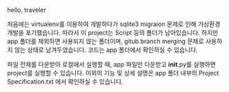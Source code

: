 hello, traveler

처음에는 virtualenv를 이용하여 개발하다가 sqlite3 migraion 문제로 인해 가상환경 개발을 포기했습니다.
따라서 이 project는 Script 등의 폴더가 남아있습니다.
하지만 app 폴더를 제외하면 사용되지 않는 폴더이며, gitub branch merging 문제로 사용하지 않는 상태로 남겨두었습니다.
코드는 app 폴더에서 확인하실 수 있습니다.

파일 전체를 다운받아 로컬에서 실행할 때, app 파일만 다운받고 __init__.py를 실행하면 project를 실행할 수 있습니다.
이외의 기능 및 상세 설명은 app 폴더 내부의 Project Specification.txt 에서 확인하실 수 있습니다. 
